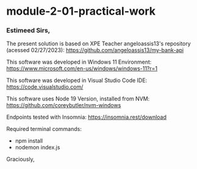 # module-2-01-practical-work

### Estimeed Sirs,

The present solution is based on XPE Teacher angeloassis13's repository (acessed 02/27/2023):
https://github.com/angeloassis13/my-bank-api

This software was developed in Windows 11 Environment:
https://www.microsoft.com/en-us/windows/windows-11?r=1

This software was developed in Visual Studio Code IDE:
https://code.visualstudio.com/

This software uses Node 19 Version, installed from NVM:
https://github.com/coreybutler/nvm-windows

Endpoints tested with Insomnia:
https://insomnia.rest/download

Required terminal commands:

- npm install
- nodemon index.js

Graciously,
